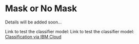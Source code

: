 # Mask or No Mask

Details will be added soon...

Link to test the classifier model: Link to test the classifier model: <a href="https://mark-or-no-mask-demo-625af0f8856925f4b8ebd897.mr4ngdkhlwg.eu-gb.codeengine.appdomain.cloud/" target="_blank">Classification via IBM Cloud</a>
